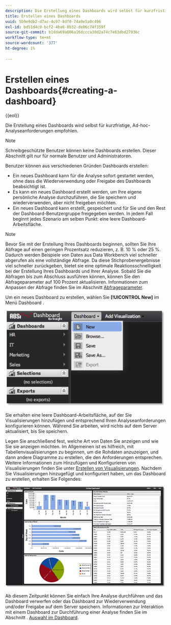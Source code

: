 ```yaml
---
description: Die Erstellung eines Dashboards wird selbst für kurzfristige, Ad-hoc-Analyseanforderungen empfohlen.
title: Erstellen eines Dashboards
uuid: 5b9e9db2-d7ac-4c97-8df0-74a9e5a0c496
exl-id: bd51d4c0-bcf2-4ba6-8b32-de06c74f359f
source-git-commit: b1dda69a606a16dccca30d2a74c7e63dbd27936c
workflow-type: tm+mt
source-wordcount: '377'
ht-degree: 1%

---
```


# Erstellen eines Dashboards{#creating-a-dashboard}

{{eol}}

Die Erstellung eines Dashboards wird selbst für kurzfristige, Ad-hoc-Analyseanforderungen empfohlen.

>[!NOTE]
>
>Schreibgeschützte Benutzer können keine Dashboards erstellen. Dieser Abschnitt gilt nur für normale Benutzer und Administratoren.

Benutzer können aus verschiedenen Gründen Dashboards erstellen:

* Ein neues Dashboard kann für die Analyse sofort gestartet werden, ohne dass die Wiederverwendung oder Freigabe des Dashboards beabsichtigt ist.
* Es kann ein neues Dashboard erstellt werden, um Ihre eigene persönliche Analyse durchzuführen, die Sie speichern und wiederverwenden, aber nicht freigeben möchten.
* Ein neues Dashboard kann erstellt, gespeichert und für Sie und den Rest der Dashboard-Benutzergruppe freigegeben werden. In jedem Fall beginnt jedes Szenario am selben Punkt: eine leere Dashboard-Arbeitsfläche.

>[!NOTE]
>
>Bevor Sie mit der Erstellung Ihres Dashboards beginnen, sollten Sie Ihre Abfrage auf einen geringen Prozentsatz reduzieren, z. B. 10 % oder 25 %. Dadurch werden Beispiele von Daten aus Data Workbench viel schneller abgerufen als eine vollständige Abfrage. Da diese Stichprobenergebnisse viel schneller zurückgeben, bietet sie eine optimale Reaktionsschnelligkeit bei der Erstellung Ihres Dashboards und Ihrer Analyse. Sobald Sie die Abfragen bis zum Abschluss ausführen können, können Sie den Abfrageparameter auf 100 Prozent aktualisieren. Informationen zum Anpassen der Abfrage finden Sie im Abschnitt [Abfrageparameter](../../../home/c-adobe-data-workbench-dashboard/c-dashboards/c-query-to-parameter.md#concept-33db106e28bc4108bca9e8d0a440d323).

Um ein neues Dashboard zu erstellen, wählen Sie **[!UICONTROL New]** im Menü Dashboard .

![](assets/new_dashboard.png)

Sie erhalten eine leere Dashboard-Arbeitsfläche, auf der Sie Visualisierungen hinzufügen und entsprechend Ihren Analyseanforderungen konfigurieren können. Während Sie arbeiten, wird nichts auf dem Server aktualisiert, bis Sie speichern.

Legen Sie anschließend fest, welche Art von Daten Sie anzeigen und wie Sie sie anzeigen möchten. Im Allgemeinen ist es hilfreich, mit Tabellenvisualisierungen zu beginnen, um die Rohdaten anzuzeigen, und dann andere Diagramme zu erstellen, die den Anforderungen entsprechen. Weitere Informationen zum Hinzufügen und Konfigurieren von Visualisierungen finden Sie unter [Erstellen von Visualisierungen](../../../home/c-adobe-data-workbench-dashboard/c-visualizations/t-creating-visualizations.md#task-c6f1d20fa2484aeeb9a8487625054ecf). Nachdem Sie Visualisierungen hinzugefügt und konfiguriert haben, um das Dashboard zu erstellen, erhalten Sie Folgendes:

![](assets/after_configure.png)

Ab diesem Zeitpunkt können Sie einfach Ihre Analyse durchführen und das Dashboard verwerfen oder das Dashboard zur Wiederverwendung und/oder Freigabe auf dem Server speichern. Informationen zur Interaktion mit einem Dashboard zur Durchführung einer Analyse finden Sie im Abschnitt . [Auswahl im Dashboard](../../../home/c-adobe-data-workbench-dashboard/c-making-selections-within-the-dashboard/c-making-selections-within-the-dashboard.md#concept-0989862de0044cc4bbfd7f4441275fc4).
